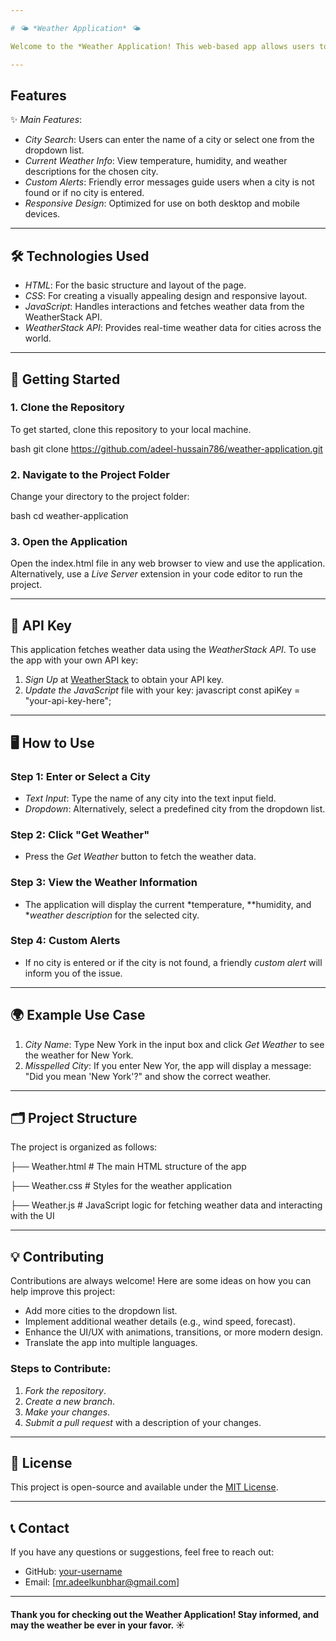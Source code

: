 ```yaml
---

# 🌤 *Weather Application* 🌤

Welcome to the *Weather Application! This web-based app allows users to easily check the current weather for any city by entering its name or selecting from a dropdown of predefined cities. The app pulls real-time weather data using the **WeatherStack API*.

---
```


## Features

✨ *Main Features*:
- *City Search*: Users can enter the name of a city or select one from the dropdown list.
- *Current Weather Info*: View temperature, humidity, and weather descriptions for the chosen city.
- *Custom Alerts*: Friendly error messages guide users when a city is not found or if no city is entered.
- *Responsive Design*: Optimized for use on both desktop and mobile devices.

---

## 🛠 Technologies Used

- *HTML*: For the basic structure and layout of the page.
- *CSS*: For creating a visually appealing design and responsive layout.
- *JavaScript*: Handles interactions and fetches weather data from the WeatherStack API.
- *WeatherStack API*: Provides real-time weather data for cities across the world.

---

## 🚀 Getting Started

### 1. Clone the Repository

To get started, clone this repository to your local machine.

bash
git clone https://github.com/adeel-hussain786/weather-application.git


### 2. Navigate to the Project Folder

Change your directory to the project folder:

bash
cd weather-application


### 3. Open the Application

Open the index.html file in any web browser to view and use the application. Alternatively, use a *Live Server* extension in your code editor to run the project.

---

## 🔑 API Key

This application fetches weather data using the *WeatherStack API*. To use the app with your own API key:

1. *Sign Up* at [WeatherStack](https://weatherstack.com/) to obtain your API key.
2. *Update the JavaScript* file with your key:
   javascript
   const apiKey = "your-api-key-here";
   

---

## 🖥 How to Use

### Step 1: Enter or Select a City
- *Text Input*: Type the name of any city into the text input field.
- *Dropdown*: Alternatively, select a predefined city from the dropdown list.

### Step 2: Click "Get Weather"
- Press the *Get Weather* button to fetch the weather data.

### Step 3: View the Weather Information
- The application will display the current *temperature, **humidity, and **weather description* for the selected city.
  
### Step 4: Custom Alerts
- If no city is entered or if the city is not found, a friendly *custom alert* will inform you of the issue.

---

## 🌍 Example Use Case

1. *City Name*: Type New York in the input box and click *Get Weather* to see the weather for New York.
2. *Misspelled City*: If you enter New Yor, the app will display a message: "Did you mean 'New York'?" and show the correct weather.

---

## 🗂 Project Structure

The project is organized as follows:

├── Weather.html      # The main HTML structure of the app

├── Weather.css       # Styles for the weather application

├── Weather.js        # JavaScript logic for fetching weather data and interacting with the UI

---

## 💡 Contributing

Contributions are always welcome! Here are some ideas on how you can help improve this project:
- Add more cities to the dropdown list.
- Implement additional weather details (e.g., wind speed, forecast).
- Enhance the UI/UX with animations, transitions, or more modern design.
- Translate the app into multiple languages.

### Steps to Contribute:
1. *Fork the repository*.
2. *Create a new branch*.
3. *Make your changes*.
4. *Submit a pull request* with a description of your changes.

---

## 📜 License

This project is open-source and available under the [MIT License](LICENSE).

---

## 📞 Contact

If you have any questions or suggestions, feel free to reach out:

- GitHub: [your-username](https://github.com/adeel-hussain786)
- Email: [mr.adeelkunbhar@gmail.com]

---

#### Thank you for checking out the Weather Application! Stay informed, and may the weather be ever in your favor. ☀

